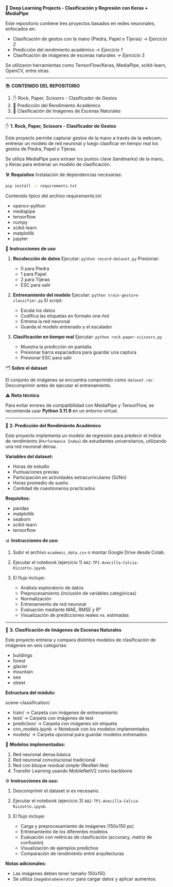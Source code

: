 🤖 **Deep Learning Projects - Clasificación y Regresión con Keras + MediaPipe**

Este repositorio contiene tres proyectos basados en redes neuronales, enfocados en:

* Clasificación de gestos con la mano (Piedra, Papel o Tijeras) _-> Ejercicio 2_
* Predicción del rendimiento académico _-> Ejercicio 1_
* Clasificación de imágenes de escenas naturales _-> Ejercicio 3_

Se utilizaron herramientas como TensorFlow/Keras, MediaPipe, scikit-learn, OpenCV, entre otras.

---

📚 **CONTENIDO DEL REPOSITORIO**

1. ✋ Rock, Paper, Scissors - Clasificador de Gestos
2. 📘 Predicción del Rendimiento Académico
3. 🌄 Clasificación de Imágenes de Escenas Naturales

---

✋ **1. Rock, Paper, Scissors - Clasificador de Gestos**

Este proyecto permite capturar gestos de la mano a través de la webcam, entrenar un modelo de red neuronal y luego clasificar en tiempo real los gestos de Piedra, Papel o Tijeras.

Se utiliza MediaPipe para extraer los puntos clave (landmarks) de la mano, y Keras para entrenar un modelo de clasificación.

🛠️ **Requisitos**
Instalación de dependencias necesarias:

```bash
pip install -r requirements.txt
```

Contenido típico del archivo requirements.txt:

* opencv-python
* mediapipe
* tensorflow
* numpy
* scikit-learn
* matplotlib
* jupyter

🚀 **Instrucciones de uso**

1. **Recolección de datos**
   Ejecutar:
   `python record-dataset.py`
   Presionar:

   * 0 para Piedra
   * 1 para Papel
   * 2 para Tijeras
   * ESC para salir

2. **Entrenamiento del modelo**
   Ejecutar:
   `python train-gesture-classifier.py`
   El script:

   * Escala los datos
   * Codifica las etiquetas en formato one-hot
   * Entrena la red neuronal
   * Guarda el modelo entrenado y el escalador

3. **Clasificación en tiempo real**
   Ejecutar:
   `python rock-paper-scissors.py`

   * Muestra la predicción en pantalla
   * Presionar barra espaciadora para guardar una captura
   * Presionar ESC para salir

🗂️ **Sobre el dataset**

El conjunto de imágenes se encuentra comprimido como `dataset.rar`. Descomprimir antes de ejecutar el entrenamiento.

⚠️ **Nota técnica**

Para evitar errores de compatibilidad con MediaPipe y TensorFlow, se recomienda usar **Python 3.11.9** en un entorno virtual.

---

📘 **2. Predicción del Rendimiento Académico**

Este proyecto implementa un modelo de regresión para predecir el índice de rendimiento (`Performance Index`) de estudiantes universitarios, utilizando una red neuronal densa.

**Variables del dataset:**

* Horas de estudio
* Puntuaciones previas
* Participación en actividades extracurriculares (Sí/No)
* Horas promedio de sueño
* Cantidad de cuestionarios practicados

**Requisitos:**

* pandas
* matplotlib
* seaborn
* scikit-learn
* tensorflow

📊 **Instrucciones de uso:**

1. Subir el archivo `academic_data.csv` o montar Google Drive desde Colab.
2. Ejecutar el notebook (ejercicio 1) `AA2-TP1-Avecilla-Calcia-Rizzotto.ipynb`.
3. El flujo incluye:

   * Análisis exploratorio de datos
   * Preprocesamiento (inclusión de variables categóricas)
   * Normalización
   * Entrenamiento de red neuronal
   * Evaluación mediante MAE, RMSE y R²
   * Visualización de predicciones reales vs. estimadas

---

🌄 **3. Clasificación de Imágenes de Escenas Naturales**

Este proyecto entrena y compara distintos modelos de clasificación de imágenes en seis categorías:

* buildings
* forest
* glacier
* mountain
* sea
* street

**Estructura del módulo:**

scene-classification/

* train/ → Carpeta con imágenes de entrenamiento
* test/ → Carpeta con imágenes de test
* prediction/ → Carpeta con imágenes sin etiqueta
* cnn\_models.ipynb → Notebook con los modelos implementados
* models/ → Carpeta opcional para guardar modelos entrenados

🧱 **Modelos implementados:**

1. Red neuronal densa básica
2. Red neuronal convolucional tradicional
3. Red con bloque residual simple (ResNet-like)
4. Transfer Learning usando MobileNetV2 como backbone

⚙️ **Instrucciones de uso:**

1. Descomprimir el dataset si es necesario.
2. Ejecutar el notebook (ejercicio 3) `AA2-TP1-Avecilla-Calcia-Rizzotto.ipynb`.
3. El flujo incluye:

   * Carga y preprocesamiento de imágenes (150x150 px)
   * Entrenamiento de los diferentes modelos
   * Evaluación con métricas de clasificación (accuracy, matriz de confusión)
   * Visualización de ejemplos predichos
   * Comparación de rendimiento entre arquitecturas

**Notas adicionales:**

* Las imágenes deben tener tamaño 150x150.
* Se utiliza `ImageDataGenerator` para cargar datos y aplicar aumentos.


